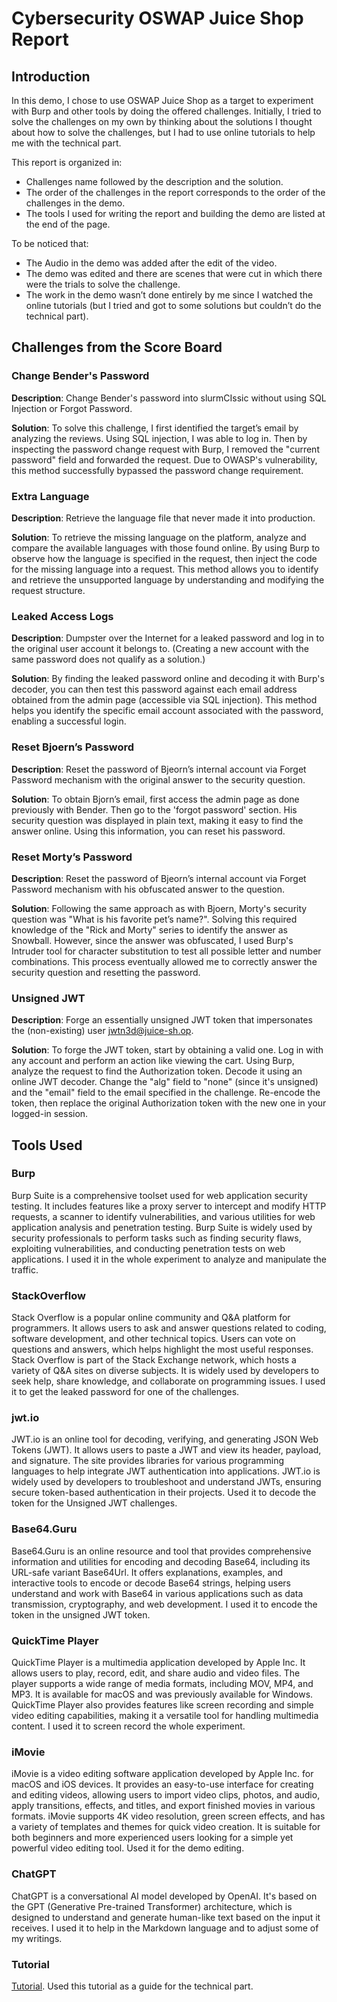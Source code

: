 # Cybersecurity OSWAP Juice Shop Report
## Introduction

In this demo, I chose to use OSWAP Juice Shop as a target to experiment with Burp and other tools by doing the offered challenges. Initially, I tried to solve the challenges on my own by thinking about the solutions I thought about how to solve the challenges, but I had to use online tutorials to help me with the technical part.

This report is organized in:
- Challenges name followed by the description and the solution.
- The order of the challenges in the report corresponds to the order of the challenges in the demo.
- The tools I used for writing the report and building the demo are listed at the end of the page.

To be noticed that:
- The Audio in the demo was added after the edit of the video.
- The demo was edited and there are scenes that were cut in which there were the trials to solve the challenge.
- The work in the demo wasn’t done entirely by me since I watched the online tutorials (but I tried and got to some solutions but couldn’t do the technical part).

## Challenges from the Score Board

### Change Bender's Password

**Description**: Change Bender's password into slurmCIssic without using SQL Injection or Forgot Password.

**Solution**: To solve this challenge, I first identified the target’s email by analyzing the reviews. Using SQL injection, I was able to log in. Then by inspecting the password change request with Burp, I removed the "current password" field and forwarded the request. Due to OWASP's vulnerability, this method successfully bypassed the password change requirement.

### Extra Language

**Description**: Retrieve the language file that never made it into production.

**Solution**: To retrieve the missing language on the platform, analyze and compare the available languages with those found online. By using Burp to observe how the language is specified in the request, then inject the code for the missing language into a request. This method allows you to identify and retrieve the unsupported language by understanding and modifying the request structure.

### Leaked Access Logs

**Description**: Dumpster over the Internet for a leaked password and log in to the original user account it belongs to. (Creating a new account with the same password does not qualify as a solution.)

**Solution**: By finding the leaked password online and decoding it with Burp's decoder, you can then test this password against each email address obtained from the admin page (accessible via SQL injection). This method helps you identify the specific email account associated with the password, enabling a successful login.

### Reset Bjoern’s Password

**Description**: Reset the password of Bjeorn’s internal account via Forget Password mechanism with the original answer to the security question.

**Solution**: To obtain Bjorn’s email, first access the admin page as done previously with Bender. Then go to the 'forgot password' section. His security question was displayed in plain text, making it easy to find the answer online. Using this information, you can reset his password.

### Reset Morty’s Password

**Description**: Reset the password of Bjeorn’s internal account via Forget Password mechanism with his obfuscated answer to the question.

**Solution**: Following the same approach as with Bjoern, Morty's security question was "What is his favorite pet’s name?". Solving this required knowledge of the "Rick and Morty" series to identify the answer as Snowball. However, since the answer was obfuscated, I used Burp's Intruder tool for character substitution to test all possible letter and number combinations. This process eventually allowed me to correctly answer the security question and resetting the password.

### Unsigned JWT

**Description**: Forge an essentially unsigned JWT token that impersonates the (non-existing) user jwtn3d@juice-sh.op.

**Solution**: To forge the JWT token, start by obtaining a valid one. Log in with any account and perform an action like viewing the cart. Using Burp, analyze the request to find the Authorization token. Decode it using an online JWT decoder. Change the "alg" field to "none" (since it's unsigned) and the "email" field to the email specified in the challenge. Re-encode the token, then replace the original Authorization token with the new one in your logged-in session.

## Tools Used

### Burp

Burp Suite is a comprehensive toolset used for web application security testing. It includes features like a proxy server to intercept and modify HTTP requests, a scanner to identify vulnerabilities, and various utilities for web application analysis and penetration testing. Burp Suite is widely used by security professionals to perform tasks such as finding security flaws, exploiting vulnerabilities, and conducting penetration tests on web applications. I used it in the whole experiment to analyze and manipulate the traffic.

### StackOverflow

Stack Overflow is a popular online community and Q&A platform for programmers. It allows users to ask and answer questions related to coding, software development, and other technical topics. Users can vote on questions and answers, which helps highlight the most useful responses. Stack Overflow is part of the Stack Exchange network, which hosts a variety of Q&A sites on diverse subjects. It is widely used by developers to seek help, share knowledge, and collaborate on programming issues. I used it to get the leaked password for one of the challenges.

### jwt.io

JWT.io is an online tool for decoding, verifying, and generating JSON Web Tokens (JWT). It allows users to paste a JWT and view its header, payload, and signature. The site provides libraries for various programming languages to help integrate JWT authentication into applications. JWT.io is widely used by developers to troubleshoot and understand JWTs, ensuring secure token-based authentication in their projects. Used it to decode the token for the Unsigned JWT challenges.

### Base64.Guru

Base64.Guru is an online resource and tool that provides comprehensive information and utilities for encoding and decoding Base64, including its URL-safe variant Base64Url. It offers explanations, examples, and interactive tools to encode or decode Base64 strings, helping users understand and work with Base64 in various applications such as data transmission, cryptography, and web development. I used it to encode the token in the unsigned JWT token.

### QuickTime Player

QuickTime Player is a multimedia application developed by Apple Inc. It allows users to play, record, edit, and share audio and video files. The player supports a wide range of media formats, including MOV, MP4, and MP3. It is available for macOS and was previously available for Windows. QuickTime Player also provides features like screen recording and simple video editing capabilities, making it a versatile tool for handling multimedia content. I used it to screen record the whole experiment.

### iMovie

iMovie is a video editing software application developed by Apple Inc. for macOS and iOS devices. It provides an easy-to-use interface for creating and editing videos, allowing users to import video clips, photos, and audio, apply transitions, effects, and titles, and export finished movies in various formats. iMovie supports 4K video resolution, green screen effects, and has a variety of templates and themes for quick video creation. It is suitable for both beginners and more experienced users looking for a simple yet powerful video editing tool. Used it for the demo editing.

### ChatGPT
ChatGPT is a conversational AI model developed by OpenAI. It's based on the GPT (Generative Pre-trained Transformer) architecture, which is designed to understand and generate human-like text based on the input it receives. I used it to help in the Markdown language and to adjust some of my writings.

### Tutorial

[Tutorial](https://www.youtube.com/watch?v=y12QNP2pWN0). Used this tutorial as a guide for the technical part.



